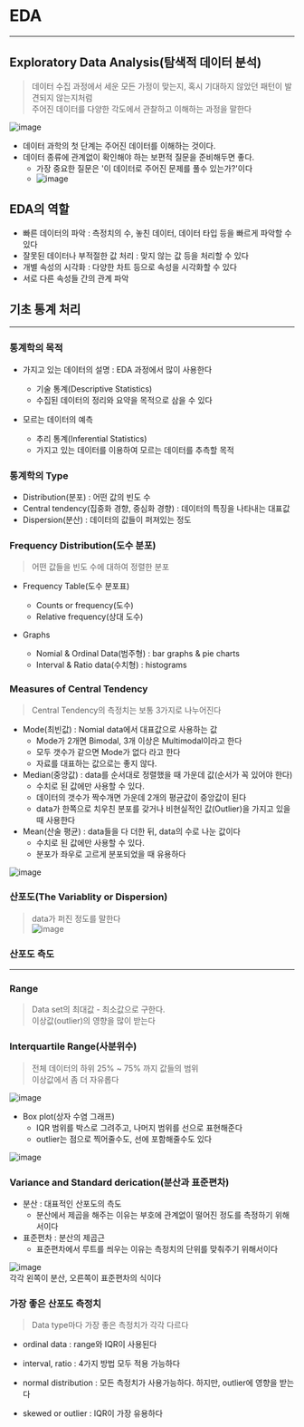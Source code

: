 # EDA
---
## Exploratory Data Analysis(탐색적 데이터 분석)
> 데이터 수집 과정에서 세운 모든 가정이 맞는지, 혹시 기대하지 않았던 패턴이 발견되지 않는지처럼   
> 주어진 데이터를 다양한 각도에서 관찰하고 이해하는 과정을 말한다

![image](https://user-images.githubusercontent.com/80378041/158749030-2fe01570-d395-41b2-b242-4891356bfa0c.png)

- 데이터 과학의 첫 단계는 주어진 데이터를 이해하는 것이다.
- 데이터 종류에 관계없이 확인해야 하는 보편적 질문을 준비해두면 좋다.
  - 가장 중요한 질문은 '이 데이터로 주어진 문제를 풀수 있는가?'이다
  - ![image](https://user-images.githubusercontent.com/80378041/158749155-8e003f94-6b30-4914-9575-b22528837af6.png)
 
## EDA의 역할
- 빠른 데이터의 파악 : 측정치의 수, 놓친 데이터, 데이터 타입 등을 빠르게 파악할 수 있다
- 잘못된 데이터나 부적절한 값 처리 : 맞지 않는 값 등을 처리할 수 있다
- 개별 속성의 시각화 : 다양한 차트 등으로 속성을 시각화할 수 있다
- 서로 다른 속성들 간의 관계 파악

## 기초 통계 처리
---
### 통계학의 목적
- 가지고 있는 데이터의 설명 : EDA 과정에서 많이 사용한다
  - 기술 통계(Descriptive Statistics)
  - 수집된 데이터의 정리와 요약을 목적으로 삼을 수 있다

- 모르는 데이터의 예측
  - 추리 통계(Inferential Statistics)
  - 가지고 있는 데이터를 이용하여 모르는 데이터를 추측할 목적

### 통계학의 Type
- Distribution(분포) : 어떤 값의 빈도 수
- Central tendency(집중화 경향, 중심화 경향) : 데이터의 특징을 나타내는 대표값
- Dispersion(분산) : 데이터의 값들이 퍼져있는 정도

### Frequency Distribution(도수 분포)
> 어떤 값들을 빈도 수에 대하여 정렬한 분포

- Frequency Table(도수 분포표)
  - Counts or frequency(도수)
  - Relative frequency(상대 도수)

- Graphs
  - Nomial & Ordinal Data(범주형) : bar graphs & pie charts
  - Interval & Ratio data(수치형) : histograms

### Measures of Central Tendency
> Central Tendency의 측정치는 보통 3가지로 나누어진다

- Mode(최빈값) : Nomial data에서 대표값으로 사용하는 값
  - Mode가 2개면 Bimodal, 3개 이상은 Multimodal이라고 한다
  - 모두 갯수가 같으면 Mode가 없다 라고 한다
  - 자료를 대표하는 값으로는 좋지 않다.
- Median(중앙값) : data를 순서대로 정렬했을 때 가운데 값(순서가 꼭 있어야 한다)
  - 수치로 된 값에만 사용할 수 있다.  
  - 데이터의 갯수가 짝수개면 가운데 2개의 평균값이 중앙값이 된다
  - data가 한쪽으로 치우친 분포를 갖거나 비현실적인 값(Outlier)을 가지고 있을 때 사용한다
- Mean(산술 평균) : data들을 다 더한 뒤, data의 수로 나눈 값이다   
  - 수치로 된 값에만 사용할 수 있다.
  - 분포가 좌우로 고르게 분포되었을 때 유용하다 

![image](https://user-images.githubusercontent.com/80378041/158750828-99753528-3ed4-42a2-8238-5cc23fa52a66.png)

### 산포도(The Variablity or Dispersion)
> data가 퍼진 정도를 말한다      
![image](https://user-images.githubusercontent.com/80378041/159424248-f344498b-d7e2-4e20-8179-bd551c7944c7.png)

### 산포도 측도
---
### Range
> Data set의 최대값 - 최소값으로 구한다.      
> 이상값(outlier)의 영향을 많이 받는다

### Interquartile Range(사분위수)
> 전체 데이터의 하위 25% ~ 75% 까지 값들의 범위      
> 이상값에서 좀 더 자유롭다

![image](https://user-images.githubusercontent.com/80378041/159424315-ee7a9f3d-c978-41b5-b843-0e32bc18c919.png)

- Box plot(상자 수염 그래프)
  - IQR 범위를 박스로 그려주고, 나머지 범위를 선으로 표현해준다
  - outlier는 점으로 찍어줄수도, 선에 포함해줄수도 있다

![image](https://user-images.githubusercontent.com/80378041/159424384-6747d323-2548-4e89-9270-aa8100060247.png)

### Variance and Standard derication(분산과 표준편차)
- 분산 : 대표적인 산포도의 측도
  - 분산에서 제곱을 해주는 이유는 부호에 관계없이 떨어진 정도를 측정하기 위해서이다
- 표준편차 : 분산의 제곱근
  - 표준편차에서 루트를 씌우는 이유는 측정치의 단위를 맞춰주기 위해서이다

![image](https://user-images.githubusercontent.com/80378041/159424440-f4c89de7-f07a-4c04-9dd7-a7bdb614b5f2.png)     
각각 왼쪽이 분산, 오른쪽이 표준편차의 식이다

### 가장 좋은 산포도 측정치
> Data type마다 가장 좋은 측정치가 각각 다르다

- ordinal data : range와 IQR이 사용된다
- interval, ratio : 4가지 방법 모두 적용 가능하다

- normal distribution : 모든 측정치가 사용가능하다. 하지만, outlier에 영향을 받는다
- skewed or outlier : IQR이 가장 유용하다

